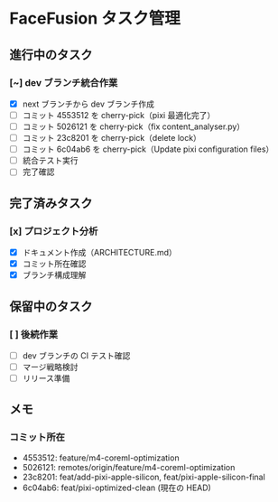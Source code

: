 # FaceFusion タスク管理

## 進行中のタスク

### [~] dev ブランチ統合作業

- [x] next ブランチから dev ブランチ作成
- [ ] コミット 4553512 を cherry-pick（pixi 最適化完了）
- [ ] コミット 5026121 を cherry-pick（fix content_analyser.py）
- [ ] コミット 23c8201 を cherry-pick（delete lock）
- [ ] コミット 6c04ab6 を cherry-pick（Update pixi configuration files）
- [ ] 統合テスト実行
- [ ] 完了確認

## 完了済みタスク

### [x] プロジェクト分析

- [x] ドキュメント作成（ARCHITECTURE.md）
- [x] コミット所在確認
- [x] ブランチ構成理解

## 保留中のタスク

### [ ] 後続作業

- [ ] dev ブランチの CI テスト確認
- [ ] マージ戦略検討
- [ ] リリース準備

## メモ

### コミット所在

- 4553512: feature/m4-coreml-optimization
- 5026121: remotes/origin/feature/m4-coreml-optimization
- 23c8201: feat/add-pixi-apple-silicon, feat/pixi-apple-silicon-final
- 6c04ab6: feat/pixi-optimized-clean (現在の HEAD)
